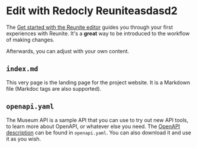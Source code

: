 # Edit with Redocly Reuniteasdasd2

The [Get started with the Reunite editor](https://redocly.com/docs/realm/get-started/start-reunite-editor) guides you through your first experiences with Reunite.
It's a **great** way to be introduced to the workflow of making changes.

Afterwards, you can adjust with your own content.

## `index.md`
This very page is the landing page for the project website.
It is a Markdown file (Markdoc tags are also supported).

## `openapi.yaml`

The Museum API is a sample API that you can use to try out new API tools, to learn more about OpenAPI, or whatever else you need.
The [OpenAPI description](./openapi.yaml) can be found in `openapi.yaml`.
You can also download it and use it as you wish.

